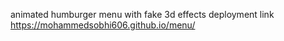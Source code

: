 animated humburger menu with fake 3d effects
deployment link https://mohammedsobhi606.github.io/menu/
